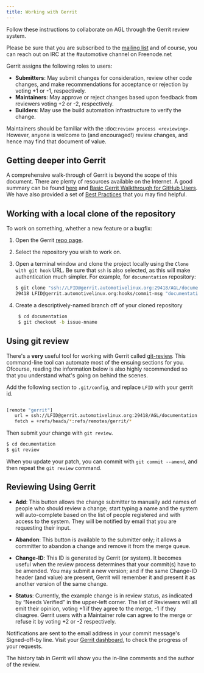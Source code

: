 ```yaml
---
title: Working with Gerrit
---
```


Follow these instructions to collaborate on AGL through the Gerrit review system.

Please be sure that you are subscribed to the [mailing list](https://lists.automotivelinux.org/g/agl-dev-community) and of course, you can reach out on IRC at the #automotive channel on Freenode.net

Gerrit assigns the following roles to users:

-  **Submitters**: May submit changes for consideration, review other
   code changes, and make recommendations for acceptance or rejection by
   voting +1 or -1, respectively.
-  **Maintainers**: May approve or reject changes based upon feedback
   from reviewers voting +2 or -2, respectively.
-  **Builders**: May use the build automation infrastructure to verify the change.

Maintainers should be familiar with the :doc:`review process <reviewing>`. However, anyone is welcome to (and encouraged!) review changes, and hence may find that document of value.

## Getting deeper into Gerrit

A comprehensive walk-through of Gerrit is beyond the scope of this
document. There are plenty of resources available on the Internet. A
good summary can be found [here](https://www.mediawiki.org/wiki/Gerrit/Tutorial) and [Basic Gerrit Walkthrough for GitHub Users](https://gerrit-review.googlesource.com/Documentation/intro-gerrit-walkthrough-github.html). We have also provided a set of [Best Practices](fix-me) that you may find helpful.

## Working with a local clone of the repository

To work on something, whether a new feature or a bugfix:

1. Open the Gerrit [repo page](https://gerrit.automotivelinux.org/gerrit/admin/repos/).

2. Select the repository you wish to work on.

3. Open a terminal window and clone the project locally using the
   ``Clone with git hook`` URL. Be sure that ``ssh`` is also selected,
   as this will make authentication much simpler. For example, for `documentation` repository:

    ```sh
    $ git clone "ssh://LFID@gerrit.automotivelinux.org:29418/AGL/documentation" && scp -p -P
    29418 LFID@gerrit.automotivelinux.org:hooks/commit-msg "documentation/.git/hooks/"
    ```

4. Create a descriptively-named branch off of your cloned repository

    ```sh
     $ cd documentation
     $ git checkout -b issue-nname
    ```

## Using git review

There's a **very** useful tool for working with Gerrit called [git-review](https://www.mediawiki.org/wiki/Gerrit/git-review). This command-line tool can automate most of the ensuing sections for you. Ofcourse, reading the information below is also highly recommended so that you understand what's going on behind the scenes.

Add the following section to ``.git/config``, and replace ``LFID``
with your gerrit id.

```sh

[remote "gerrit"]
   url = ssh://LFID@gerrit.automotivelinux.org:29418/AGL/documentation.git
   fetch = +refs/heads/*:refs/remotes/gerrit/*
```

Then submit your change with ``git review``.

```sh
$ cd documentation
$ git review
```

When you update your patch, you can commit with ``git commit --amend``,
and then repeat the ``git review`` command.


## Reviewing Using Gerrit

-  **Add**: This button allows the change submitter to manually add
   names of people who should review a change; start typing a name and
   the system will auto-complete based on the list of people registered
   and with access to the system. They will be notified by email that
   you are requesting their input.

-  **Abandon**: This button is available to the submitter only; it
   allows a committer to abandon a change and remove it from the merge
   queue.

-  **Change-ID**: This ID is generated by Gerrit (or system). It becomes
   useful when the review process determines that your commit(s) have to
   be amended. You may submit a new version; and if the same Change-ID
   header (and value) are present, Gerrit will remember it and present
   it as another version of the same change.

-  **Status**: Currently, the example change is in review status, as
   indicated by “Needs Verified” in the upper-left corner. The list of
   Reviewers will all emit their opinion, voting +1 if they agree to the
   merge, -1 if they disagree. Gerrit users with a Maintainer role can
   agree to the merge or refuse it by voting +2 or -2 respectively.

Notifications are sent to the email address in your commit message's Signed-off-by line. Visit your [Gerrit dashboard](https://gerrit.automotivelinux.org/gerrit/dashboard/self), to check the progress of your requests.

The history tab in Gerrit will show you the in-line comments and the author of the review.
